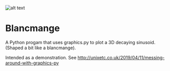 ![alt text](http://unixetc.co.uk/wp-content/uploads/2019/04/blankmange-1024x576.jpg)

# Blancmange
A Python progam that uses graphics.py to plot a 3D decaying sinusoid.  (Shaped a bit
like a blancmange).


Intended as a demonstration.  See http://unixetc.co.uk/2019/04/11/messing-around-with-graphics-py

 
